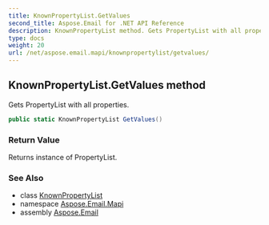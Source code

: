 ```yaml
---
title: KnownPropertyList.GetValues
second_title: Aspose.Email for .NET API Reference
description: KnownPropertyList method. Gets PropertyList with all properties
type: docs
weight: 20
url: /net/aspose.email.mapi/knownpropertylist/getvalues/
---
```

## KnownPropertyList.GetValues method

Gets PropertyList with all properties.

```csharp
public static KnownPropertyList GetValues()
```

### Return Value

Returns instance of PropertyList.

### See Also

* class [KnownPropertyList](../)
* namespace [Aspose.Email.Mapi](../../knownpropertylist/)
* assembly [Aspose.Email](../../../)


